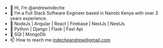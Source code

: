 - 👋 Hi, I’m @andrewindeche
- 🚀  I’m a Full Stack Software Engineer based in Nairobi Kenya with over 3 years experience.
- 🎯 NodeJs | Angular | React | Firebase | NextJs | NestJs
- 🎯 Python | Django | Flask | Fast Api
- 🎯 SQl | MongoDb
- 📫 How to reach me indecheandrew@gmail.com

<!---
andrewindechemain/andrewindechemain is a ✨ special ✨ repository because its `README.md` (this file) appears on your GitHub profile.
You can click the Preview link to take a look at your changes.
--->
